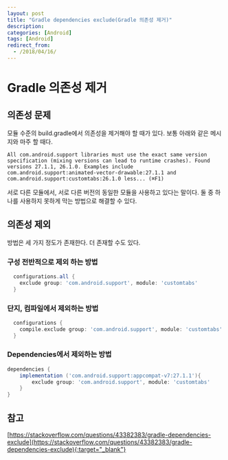 ```yaml
---
layout: post
title: "Gradle dependencies exclude(Gradle 의존성 제거)"
description: 
categories: [Android]
tags: [Android]
redirect_from:
  - /2018/04/16/
---
```


# Gradle 의존성 제거

## 의존성 문제

모듈 수준의 build.gradle에서 의존성을 제거해야 할 때가 있다. 보통 아래와 같은 메시지와 마주 할 때다.

```
All com.android.support libraries must use the exact same version specification (mixing versions can lead to runtime crashes). Found versions 27.1.1, 26.1.0. Examples include com.android.support:animated-vector-drawable:27.1.1 and com.android.support:customtabs:26.1.0 less... (⌘F1) 
```

서로 다른 모듈에서, 서로 다른 버전의 동일한 모듈을 사용하고 있다는 말이다. 둘 중 하나를 사용하지 못하게 막는 방법으로 해결할 수 있다.

## 의존성 제외

방법은 세 가지 정도가 존재한다. 더 존재할 수도 있다.

### 구성 전반적으로 제외 하는 방법

```groovy
  configurations.all {
    exclude group: 'com.android.support', module: 'customtabs'
  }
```

### 단지, 컴파일에서 제외하는 방법

```groovy
  configurations {
    compile.exclude group: 'com.android.support', module: 'customtabs'
  }
```

### Dependencies에서 제외하는 방법

```groovy
dependencies {
    implementation ('com.android.support:appcompat-v7:27.1.1'){
        exclude group: 'com.android.support', module: 'customtabs'
    }
}
```



## 참고

[https://stackoverflow.com/questions/43382383/gradle-dependencies-exclude](https://stackoverflow.com/questions/43382383/gradle-dependencies-exclude){:target="_blank"}